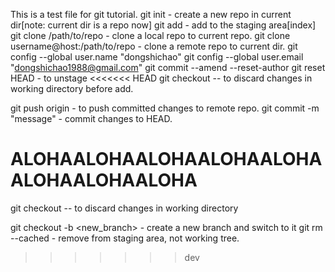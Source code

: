 This is a test file for git tutorial.
git init - create a new repo in current dir[note: current dir is a repo now]
git add <filename> - add <filename> to the staging area[index]
git clone /path/to/repo - clone a local repo to current repo.
git clone username@host:/path/to/repo - clone a remote repo to current dir.
git config --global user.name "dongshichao"
git config --global user.email "dongshichao1988@gmail.com"
git commit --amend --reset-author
git reset HEAD <file> - to unstage
<<<<<<< HEAD
git checkout -- <filename> to discard changes in working directory before add.

git push origin <branch> - to push committed changes to remote repo.
git commit -m "message" - commit changes to HEAD.

ALOHAALOHAALOHAALOHAALOHAALOHAALOHAALOHA
=======
git checkout -- <filename> to discard changes in working directory

git checkout -b <new_branch> - create a new branch and switch to it
git rm --cached <filename> - remove <filename> from staging area, not working tree.
 
>>>>>>> dev
